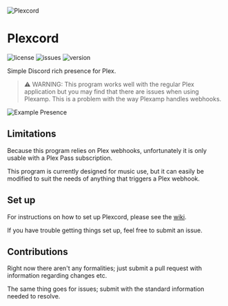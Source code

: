 ![Plexcord](https://i.imgur.com/QNazRW6.png)
# Plexcord

![license](https://img.shields.io/github/license/htbrown/plexcord?style=flat-square) ![issues](https://img.shields.io/github/issues/htbrown/plexcord?style=flat-square) ![version](https://img.shields.io/github/package-json/v/htbrown/plexcord?style=flat-square)

Simple Discord rich presence for Plex.

> ⚠️ WARNING: This program works well with the regular Plex application but you may find that there are issues when using Plexamp. This is a problem with the way Plexamp handles webhooks.

![Example Presence](https://i.imgur.com/X8k7i3n.png)

## Limitations

Because this program relies on Plex webhooks, unfortunately it is only usable with a Plex Pass subscription.

This program is currently designed for music use, but it can easily be modified to suit the needs of anything that triggers a Plex webhook.

## Set up

For instructions on how to set up Plexcord, please see the [wiki](https://github.com/htbrown/plexcord/wiki).

If you have trouble getting things set up, feel free to submit an issue.

## Contributions

Right now there aren't any formalities; just submit a pull request with information regarding changes etc.

The same thing goes for issues; submit with the standard information needed to resolve.

